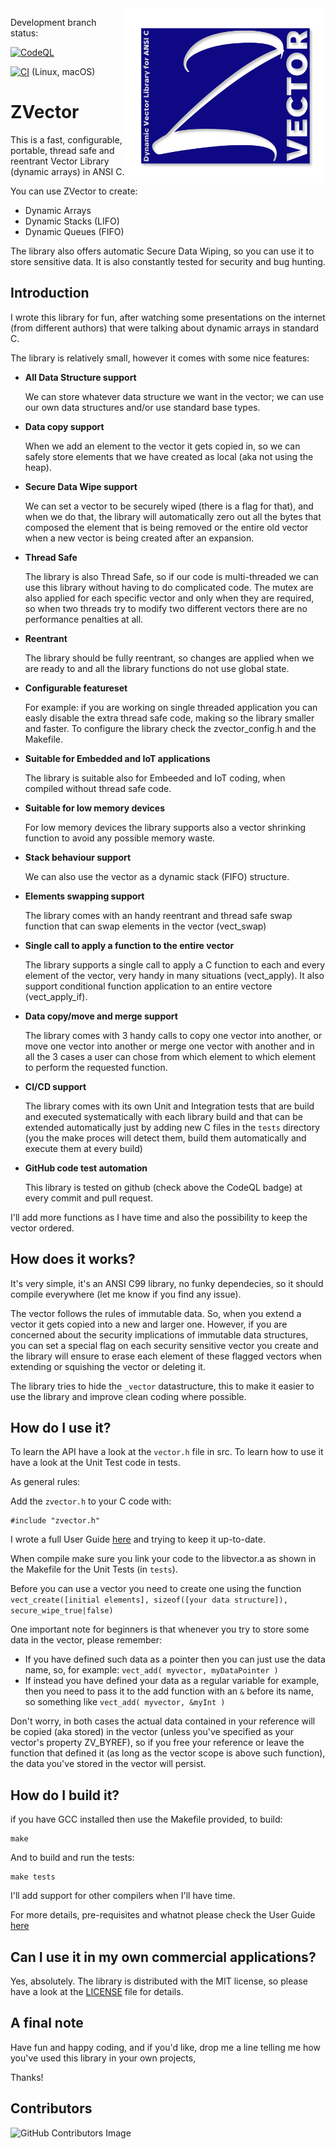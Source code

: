 <img align="right" width="320" height="280" src="/images/ZVectorLogo2.png">

Development branch status:  

[![CodeQL](https://github.com/pzaino/vector/actions/workflows/codeql-analysis.yml/badge.svg)](https://github.com/pzaino/vector/actions)  

[![CI](https://github.com/pzaino/vector/workflows/CI/badge.svg)](https://github.com/pzaino/vector/actions) (Linux, macOS)


# ZVector
This is a fast, configurable, portable, thread safe and reentrant Vector Library (dynamic arrays) in ANSI C.

You can use ZVector to create:
- Dynamic Arrays
- Dynamic Stacks (LIFO)
- Dynamic Queues (FIFO)

The library also offers automatic Secure Data Wiping, so you can use it to store sensitive data. It is also constantly tested for security and bug hunting.

## Introduction
I wrote this library for fun, after watching some presentations on the internet (from different authors) that were talking about dynamic arrays in standard C.

The library is relatively small, however it comes with some nice features:

- **All Data Structure support** 

   We can store whatever data structure we want in the vector; we can use our own data structures and/or use standard base types.

- **Data copy support** 

   When we add an element to the vector it gets copied in, so we can safely store elements that we have created as local (aka not using the heap).

- **Secure Data Wipe support** 

   We can set a vector to be securely wiped (there is a flag for that), and when we do that, the library will automatically zero out all the bytes that composed the element that is being removed or the entire old vector when a new vector is being created after an expansion.

- **Thread Safe** 

   The library is also Thread Safe, so if our code is multi-threaded we can use this library without having to do complicated code. The mutex are also applied for each specific vector and only when they are required, so when two threads try to modify two different vectors there are no performance penalties at all.

- **Reentrant** 

   The library should be fully reentrant, so changes are applied when we are ready to and all the library functions do not use global state.

- **Configurable featureset** 

   For example: if you are working on single threaded application you can easly disable the extra thread safe code, making so the library smaller and faster. To configure the library check the zvector_config.h and the Makefile.

- **Suitable for Embedded and IoT applications** 

   The library is suitable also for Embeeded and IoT coding, when compiled without thread safe code.

- **Suitable for low memory devices** 

   For low memory devices the library supports also a vector shrinking function to avoid any possible memory waste.

- **Stack behaviour support** 

   We can also use the vector as a dynamic stack (FIFO) structure.

- **Elements swapping support** 

   The library comes with an handy reentrant and thread safe swap function that can swap elements in the vector (vect_swap)

- **Single call to apply a function to the entire vector** 

   The library supports a single call to apply a C function to each and every element of the vector, very handy in many situations (vect_apply). It also support conditional function application to an entire vectore (vect_apply_if).

- **Data copy/move and merge support** 

   The library comes with 3 handy calls to copy one vector into another, or move one vector into another or merge one vector with another and in all the 3 cases a user can chose from which element to which element to perform the requested function.

- **CI/CD support** 

   The library comes with its own Unit and Integration tests that are build and executed systematically with each library build and that can be extended automatically just by adding new C files in the `tests` directory (you the make proces will detect them, build them automatically and execute them at every build)

- **GitHub code test automation** 

   This library is tested on github (check above the CodeQL badge) at every commit and pull request.

I'll add more functions as I have time and also the possibility to keep the vector ordered.

## How does it works?
It's very simple, it's an ANSI C99 library, no funky dependecies, so it should compile everywhere (let me know if you find any issue).

The vector follows the rules of immutable data. So, when you extend a vector it gets copied into a new and larger one. However, if you are concerned about the security implications of immutable data structures, you can set a special flag on each security sensitive vector you create and the library will ensure to erase each element of these flagged vectors when extending or squishing the vector or deleting it.

The library tries to hide the `_vector` datastructure, this to make it easier to use the library and improve clean coding where possible.

## How do I use it?
To learn the API have a look at the `vector.h` file in src. To learn how to use it have a look at the Unit Test code in tests.

As general rules:

Add the `zvector.h` to your C code with:

```
#include "zvector.h"
```

I wrote a full User Guide [here](https://paolozaino.wordpress.com/2021/07/27/software-development-zvector-an-ansi-c-open-source-vector-library/) and trying to keep it up-to-date.

When compile make sure you link your code to the libvector.a as shown in the Makefile for the Unit Tests (in `tests`).

Before you can use a vector you need to create one using the function `vect_create([initial elements], sizeof([your data structure]), secure_wipe_true|false)`

One important note for beginners is that whenever you try to store some data in the vector, please remember:

* If you have defined such data as a pointer then you can just use the data name, so, for example: `vect_add( myvector, myDataPointer )`
* If instead you have defined your data as a regular variable for example, then you need to pass it to the add function with an `&` before its name, so something like `vect_add( myvector, &myInt )`

Don't worry, in both cases the actual data contained in your reference will be copied (aka stored) in the vector (unless you've specified as your vector's property ZV_BYREF), so if you free your reference or leave the function that defined it (as long as the vector scope is above such function), the data you've stored in the vector will persist.

## How do I build it?
if you have GCC installed then use the Makefile provided, to build:

```
make
```

And to build and run the tests:

```
make tests
```

I'll add support for other compilers when I'll have time.

For more details, pre-requisites and whatnot please check the User Guide [here](https://paolozaino.wordpress.com/2021/07/27/software-development-zvector-an-ansi-c-open-source-vector-library/)

## Can I use it in my own commercial applications?
Yes, absolutely. The library is distributed with the MIT license, so please have a look at the [LICENSE](./LICENSE) file for details.

## A final note
Have fun and happy coding, and if you'd like, drop me a line telling me how you've used this library in your own projects,

Thanks!

## Contributors

![GitHub Contributors Image](https://contrib.rocks/image?repo=pzaino/zvector)
